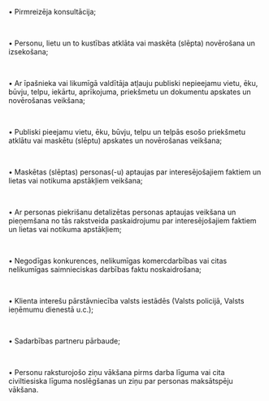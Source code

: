 • Pirmreizēja konsultācija;

<br/>

• Personu, lietu un to kustības atklāta vai maskēta (slēpta) novērošana un izsekošana;

<br/>

• Ar īpašnieka vai likumīgā valdītāja atļauju publiski nepieejamu vietu, ēku, būvju, telpu, iekārtu, aprīkojuma, priekšmetu un dokumentu apskates un novērošanas veikšana;

<br/>

• Publiski pieejamu vietu, ēku, būvju, telpu un telpās esošo priekšmetu atklātu vai maskētu (slēptu) apskates un novērošanas veikšana;

<br/>

• Maskētas (slēptas) personas(-u) aptaujas par interesējošajiem faktiem un lietas vai notikuma apstākļiem veikšana;

<br/>

• Ar personas piekrišanu detalizētas personas aptaujas veikšana un pieņemšana no tās rakstveida paskaidrojumu par interesējošajiem faktiem un lietas vai notikuma apstākļiem;

<br/>

• Negodīgas konkurences, nelikumīgas komercdarbības vai citas nelikumīgas saimnieciskas darbības faktu noskaidrošana;

<br/>

• Klienta interešu pārstāvniecība valsts iestādēs (Valsts policijā, Valsts ieņēmumu dienestā u.c.);

<br/>

• Sadarbības partneru pārbaude;

<br/>

• Personu raksturojošo ziņu vākšana pirms darba līguma vai cita civiltiesiska līguma noslēgšanas un ziņu par personas maksātspēju vākšana.

